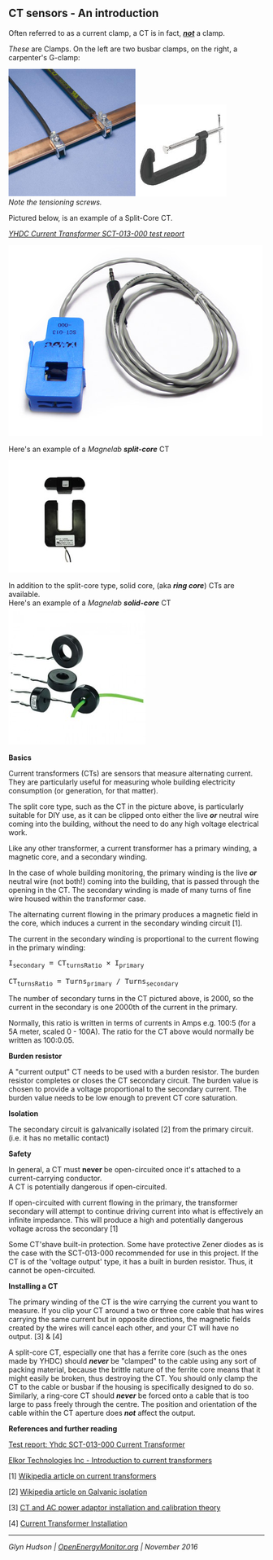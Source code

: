 ## CT sensors - An introduction

Often referred to as a current clamp, a CT is in fact, <u>_**not**_</u> a clamp.

_These_ are Clamps. On the left are two busbar clamps, on the right, a carpenter's G-clamp:

![](files/bbar_clamp.jpg)![](files/g_clamp.jpg)  
_Note the tensioning screws._

Pictured below, is an example of a Split-Core CT.

<u>_[YHDC Current Transformer SCT-013-000 test report](https://openenergymonitor.org/emon/buildingblocks/report-yhdc-sct-013-000-current-transformer)_</u>

![](files/current100a.jpg)

Here's an example of a _Magnelab_ _**split-core**_ CT

![](files/SCT-1250_CT.jpg)

In addition to the split-core type, solid core, (aka _**ring core**_) CTs are available.  
Here's an example of a _Magnelab **solid-core**_ CT  
![](files/solid_core_ct.jpg)

**Basics**

Current transformers (CTs) are sensors that measure alternating current. They are particularly useful for measuring whole building electricity consumption (or generation, for that matter).

The split core type, such as the CT in the picture above, is particularly suitable for DIY use, as it can be clipped onto either the live **_or_** neutral wire coming into the building, without the need to do any high voltage electrical work.

Like any other transformer, a current transformer has a primary winding, a magnetic core, and a secondary winding.

In the case of whole building monitoring, the primary winding is the live _**or**_ neutral wire (not both!) coming into the building, that is passed through the opening in the CT. The secondary winding is made of many turns of fine wire housed within the transformer case.

The alternating current flowing in the primary produces a magnetic field in the core, which induces a current in the secondary winding circuit [1].

The current in the secondary winding is proportional to the current flowing in the primary winding:

<pre>I<sub>secondary</sub> = CT<sub>turnsRatio</sub> × I<sub>primary</sub>

CT<sub>turnsRatio</sub> = Turns<sub>primary</sub> / Turns<sub>secondary</sub></pre>

The number of secondary turns in the CT pictured above, is 2000, so the current in the secondary is one 2000th of the current in the primary.

Normally, this ratio is written in terms of currents in Amps e.g. 100:5 (for a 5A meter, scaled 0 - 100A). The ratio for the CT above would normally be written as 100:0.05.

**Burden resistor**

A "current output" CT needs to be used with a burden resistor. The burden resistor completes or closes the CT secondary circuit. The burden value is chosen to provide a voltage proportional to the secondary current. The burden value needs to be low enough to prevent CT core saturation.

**Isolation**

The secondary circuit is galvanically isolated [2] from the primary circuit. (i.e. it has no metallic contact)

**Safety**

In general, a CT must **never** be open-circuited once it's attached to a current-carrying conductor.  
A CT is potentially dangerous if open-circuited.

If open-circuited with current flowing in the primary, the transformer secondary will attempt to continue driving current into what is effectively an infinite impedance. This will produce a high and potentially dangerous voltage across the secondary [1]

Some CT'shave built-in protection. Some have protective Zener diodes as is the case with the SCT-013-000 recommended for use in this project. If the CT is of the 'voltage output' type, it has a built in burden resistor. Thus, it cannot be open-circuited.

**Installing a CT**

The primary winding of the CT is the wire carrying the current you want to measure. If you clip your CT around a two or three core cable that has wires carrying the same current but in opposite directions, the magnetic fields created by the wires will cancel each other, and your CT will have no output. [3] & [4]

A split-core CT, especially one that has a ferrite core (such as the ones made by YHDC) should _**never**_ be "clamped" to the cable using any sort of packing material, because the brittle nature of the ferrite core means that it might easily be broken, thus destroying the CT. You should only clamp the CT to the cable or busbar if the housing is specifically designed to do so. Similarly, a ring-core CT should **_never_** be forced onto a cable that is too large to pass freely through the centre. The position and orientation of the cable within the CT aperture does **_not_** affect the output.

**References and further reading**

[Test report: Yhdc SCT-013-000 Current Transformer](https://openenergymonitor.org/emon/buildingblocks/report-yhdc-sct-013-000-current-transformer "Report: Yhdc SCT-013-000 Current Transformer")

[Elkor Technologies Inc - Introduction to current transformers](https://www.elkor.net/pdfs/AN0305-Current_Transformers.pdf)

[1] [Wikipedia article on current transformers](https://en.wikipedia.org/wiki/Current_transformer)

[2] [Wikipedia article on Galvanic isolation](https://en.wikipedia.org/wiki/Galvanic_isolation)

[3] [CT and AC power adaptor installation and calibration theory](https://openenergymonitor.org/emon/buildingblocks/ct-and-ac-power-adaptor-installation-and-calibration-theory "CT and AC power adaptor installation and calibration theory")

[4] [Current Transformer Installation](https://openenergymonitor.org/emon/Current_Transformer_Installation "Current Transformer Installation")

***

*Glyn Hudson | [OpenEnergyMonitor.org](https://openenergymonitor.org) | November 2016*
